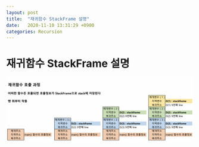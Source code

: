 ```yaml
---
layout: post
title:  "재귀함수 StackFrame 설명"
date:   2020-11-10 13:31:29 +0900
categories: Recursion
---
```

# 재귀함수 StackFrame 설명

<img src="/public/img/56_1.png" style="zoom:53%;"  />
<br/>
